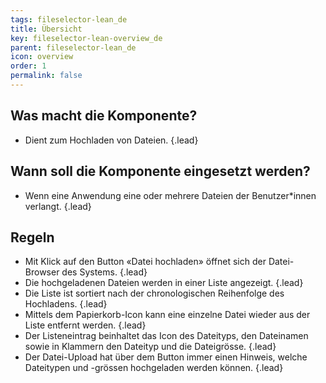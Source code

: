 ```yaml
---
tags: fileselector-lean_de
title: Übersicht
key: fileselector-lean-overview_de
parent: fileselector-lean_de
icon: overview
order: 1
permalink: false  
---
```


## Was macht die Komponente?
* Dient zum Hochladen von Dateien. {.lead}

## Wann soll die Komponente eingesetzt werden?
* Wenn eine Anwendung eine oder mehrere Dateien der Benutzer*innen verlangt. {.lead}

## Regeln 
* Mit Klick auf den <sbb-link variant="inline" type="button" href="/{{page.lang}}/design-system/lean/components/button/">Button</sbb-link> «Datei hochladen» öffnet sich der Datei-Browser des Systems. {.lead}
* Die hochgeladenen Dateien werden in einer Liste angezeigt. {.lead}
* Die Liste ist sortiert nach der chronologischen Reihenfolge des Hochladens. {.lead}
* Mittels dem Papierkorb-Icon kann eine einzelne Datei wieder aus der Liste entfernt werden. {.lead}
* Der Listeneintrag beinhaltet das Icon des Dateityps, den Dateinamen sowie in Klammern den Dateityp und die Dateigrösse. {.lead}
* Der Datei-Upload hat über dem <sbb-link variant="inline" type="button" href="/{{page.lang}}/design-system/lean/components/button/">Button</sbb-link> immer einen Hinweis, welche Dateitypen und -grössen hochgeladen werden können. {.lead}

